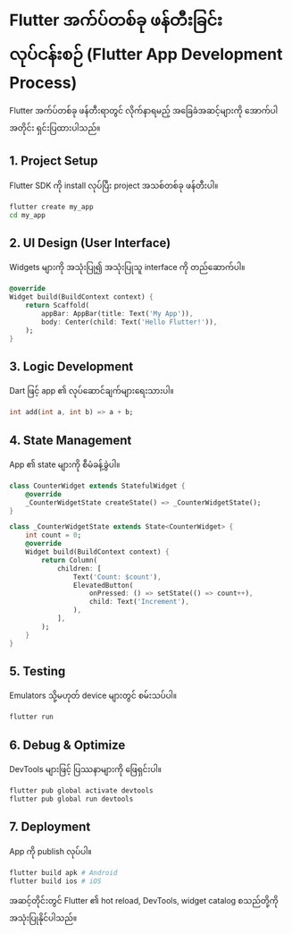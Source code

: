 
# Flutter အက်ပ်တစ်ခု ဖန်တီးခြင်း လုပ်ငန်းစဉ် (Flutter App Development Process)

Flutter အက်ပ်တစ်ခု ဖန်တီးရာတွင် လိုက်နာရမည့် အခြေခံအဆင့်များကို အောက်ပါအတိုင်း ရှင်းပြထားပါသည်။

## 1. Project Setup
Flutter SDK ကို install လုပ်ပြီး project အသစ်တစ်ခု ဖန်တီးပါ။
```sh
flutter create my_app
cd my_app
```

## 2. UI Design (User Interface)
Widgets များကို အသုံးပြု၍ အသုံးပြုသူ interface ကို တည်ဆောက်ပါ။
```dart
@override
Widget build(BuildContext context) {
	return Scaffold(
		appBar: AppBar(title: Text('My App')),
		body: Center(child: Text('Hello Flutter!')),
	);
}
```

## 3. Logic Development
Dart ဖြင့် app ၏ လုပ်ဆောင်ချက်များရေးသားပါ။
```dart
int add(int a, int b) => a + b;
```

## 4. State Management
App ၏ state များကို စီမံခန့်ခွဲပါ။
```dart
class CounterWidget extends StatefulWidget {
	@override
	_CounterWidgetState createState() => _CounterWidgetState();
}

class _CounterWidgetState extends State<CounterWidget> {
	int count = 0;
	@override
	Widget build(BuildContext context) {
		return Column(
			children: [
				Text('Count: $count'),
				ElevatedButton(
					onPressed: () => setState(() => count++),
					child: Text('Increment'),
				),
			],
		);
	}
}
```

## 5. Testing
Emulators သို့မဟုတ် device များတွင် စမ်းသပ်ပါ။
```sh
flutter run
```

## 6. Debug & Optimize
DevTools များဖြင့် ပြဿနာများကို ဖြေရှင်းပါ။
```sh
flutter pub global activate devtools
flutter pub global run devtools
```

## 7. Deployment
App ကို publish လုပ်ပါ။
```sh
flutter build apk # Android
flutter build ios # iOS
```

အဆင့်တိုင်းတွင် Flutter ၏ hot reload, DevTools, widget catalog စသည်တို့ကို အသုံးပြုနိုင်ပါသည်။